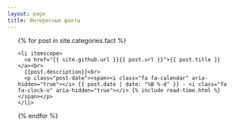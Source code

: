 ```yaml
---
layout: page
title: Интересные факты
---
```

<ul class="posts">
  {% for post in site.categories.fact %}

    <li itemscope>
      <a href="{{ site.github.url }}{{ post.url }}">{{ post.title }}</a><br>
	  {{post.description}}<br>
      <p class="post-date"><span><i class="fa fa-calendar" aria-hidden="true"></i> {{ post.date | date: "%B %-d" }} - <i class="fa fa-clock-o" aria-hidden="true"></i> {% include read-time.html %}</span></p>
    </li>

  {% endfor %}
</ul>
